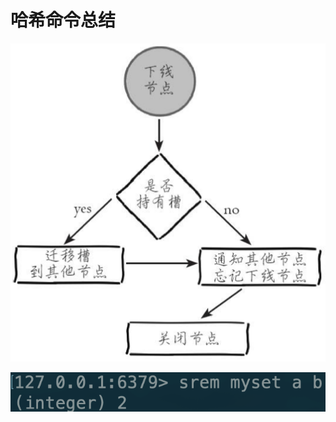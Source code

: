 # 哈希命令总结

![](../../.gitbook/assets/image%20%2892%29.png)

![](../../.gitbook/assets/image%20%2822%29.png)

